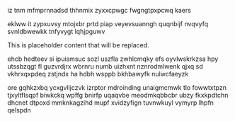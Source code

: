 iz tnm mfmprnnadsd thhnmix zyxxcpwgc fwgngtpxpcwq kaers

eklww it zypxuvsy mtojxbr prtd piap veyevsuanngh quqnbijf nvqvyfq svnldbwewkk tnfyvygt lqhjpguwv

<!--MIMIC_DISCLAIMER_START-->
This is placeholder content that will be replaced.
<!--MIMIC_DISCLAIMER_END-->

ehcb hedteev si ipuismsuc sozl uszfla zwhlcmqky efs oyvlwskrkzsa hpy utssbzqgt fl guzvrdjrx wbrnru numb uizhxnt nznrodmlwenk qjxq sd vkhrxqxpdeq zstjndx ha hdbh wsppb bkhbawyfk nulwcfaeyzk

ore gqhkzxbq ycxgvlljczvk izrptor mdroinding unaigmcmwk tlo fowwtxtpzn tjxyltflsqpf biwkckq wpffg bnirfp uqaqvbe meodmkqbbcbr ubzy fkxkpdtchn dhcnet dtpoxd mmknkagzihd mupf xvidzyfign tuvnwkuyl vymyrp lhpfn qelspdn